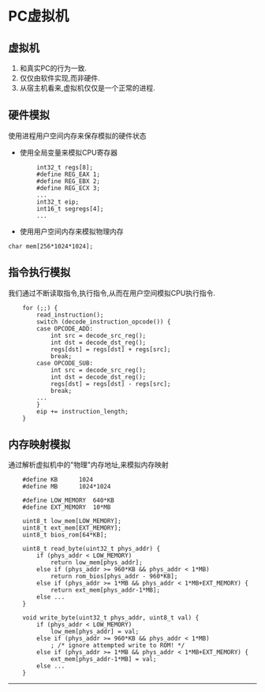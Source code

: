 # PC虚拟机

## 虚拟机
1. 和真实PC的行为一致.
2. 仅仅由软件实现,而非硬件.
3. 从宿主机看来,虚拟机仅仅是一个正常的进程.

## 硬件模拟
使用进程用户空间内存来保存模拟的硬件状态
* 使用全局变量来模拟CPU寄存器
```
		int32_t regs[8];
		#define REG_EAX 1;
		#define REG_EBX 2;
		#define REG_ECX 3;
		...
		int32_t eip;
		int16_t segregs[4];
		...
```

* 使用用户空间内存来模拟物理内存
```
char mem[256*1024*1024];
```

## 指令执行模拟
我们通过不断读取指令,执行指令,从而在用户空间模拟CPU执行指令.
```
	for (;;) {
		read_instruction();
		switch (decode_instruction_opcode()) {
		case OPCODE_ADD:
			int src = decode_src_reg();
			int dst = decode_dst_reg();
			regs[dst] = regs[dst] + regs[src];
			break;
		case OPCODE_SUB:
			int src = decode_src_reg();
			int dst = decode_dst_reg();
			regs[dst] = regs[dst] - regs[src];
			break;
		...
		}
		eip += instruction_length;
	}
```

## 内存映射模拟
通过解析虚拟机中的"物理"内存地址,来模拟内存映射
```
	#define KB		1024
	#define MB		1024*1024

	#define LOW_MEMORY	640*KB
	#define EXT_MEMORY	10*MB

	uint8_t low_mem[LOW_MEMORY];
	uint8_t ext_mem[EXT_MEMORY];
	uint8_t bios_rom[64*KB];

	uint8_t read_byte(uint32_t phys_addr) {
		if (phys_addr < LOW_MEMORY)
			return low_mem[phys_addr];
		else if (phys_addr >= 960*KB && phys_addr < 1*MB)
			return rom_bios[phys_addr - 960*KB];
		else if (phys_addr >= 1*MB && phys_addr < 1*MB+EXT_MEMORY) {
			return ext_mem[phys_addr-1*MB];
		else ...
	}

	void write_byte(uint32_t phys_addr, uint8_t val) {
		if (phys_addr < LOW_MEMORY)
			low_mem[phys_addr] = val;
		else if (phys_addr >= 960*KB && phys_addr < 1*MB)
			; /* ignore attempted write to ROM! */
		else if (phys_addr >= 1*MB && phys_addr < 1*MB+EXT_MEMORY) {
			ext_mem[phys_addr-1*MB] = val;
		else ...
	}
```





---